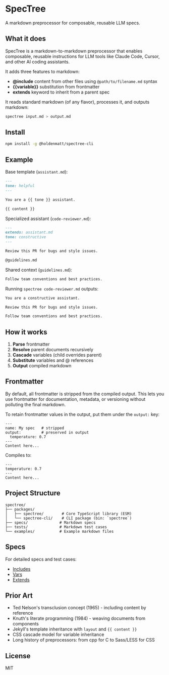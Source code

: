 # SpecTree

A markdown preprocessor for composable, reusable LLM specs.

## What it does

SpecTree is a markdown-to-markdown preprocessor that enables composable, reusable instructions for LLM tools like Claude Code, Cursor, and other AI coding assistants.

It adds three features to markdown:

- **@include** content from other files using `@path/to/filename.md` syntax
- **{{variable}}** substitution from frontmatter
- **extends** keyword to inherit from a parent spec

It reads standard markdown (of any flavor), processes it, and outputs markdown:

```bash
spectree input.md > output.md
```

## Install

```bash
npm install -g @holdenmatt/spectree-cli
```

## Example

Base template (`assistant.md`):

```markdown
---
tone: helpful
---

You are a {{ tone }} assistant.

{{ content }}
```

Specialized assistant (`code-reviewer.md`):

```markdown
---
extends: assistant.md
tone: constructive
---

Review this PR for bugs and style issues.

@guidelines.md
```

Shared context (`guidelines.md`):

```markdown
Follow team conventions and best practices.
```

Running `spectree code-reviewer.md` outputs:

```markdown
You are a constructive assistant.

Review this PR for bugs and style issues.

Follow team conventions and best practices.
```

## How it works

1. **Parse** frontmatter
2. **Resolve** parent documents recursively
3. **Cascade** variables (child overrides parent)
4. **Substitute** variables and @ references
5. **Output** compiled markdown

## Frontmatter

By default, all frontmatter is stripped from the compiled output. This lets you use frontmatter for documentation, metadata, or versioning without polluting the final markdown.

To retain frontmatter values in the output, put them under the `output:` key:

```
---
name: My spec   # stripped
output:         # preserved in output
  temperature: 0.7
---
Content here...
```

Compiles to:

```
---
temperature: 0.7
---
Content here...
```

## Project Structure

```
spectree/
├── packages/
│   ├── spectree/        # Core TypeScript library (ESM)
│   └── spectree-cli/    # CLI package (bin: `spectree`)
├── specs/              # Markdown specs
├── tests/              # Markdown test cases
└── examples/           # Example markdown files
```

## Specs

For detailed specs and test cases:

- [Includes](https://github.com/holdenmatt/spectree/blob/main/specs/include.spec.md)
- [Vars](https://github.com/holdenmatt/spectree/blob/main/specs/vars.spec.md)
- [Extends](https://github.com/holdenmatt/spectree/blob/main/specs/extends.spec.md)

## Prior Art

- Ted Nelson's transclusion concept (1965) - including content by reference
- Knuth's literate programming (1984) - weaving documents from components
- Jekyll's template inheritance with `layout` and `{{ content }}`
- CSS cascade model for variable inheritance
- Long history of preprocessors: from cpp for C to Sass/LESS for CSS

## License

MIT

